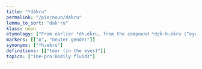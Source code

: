 ```yaml
---
title: "*dáḱru"
permalink: "/pie/noun/dáḱru"
lemma_to_sort: "dak'ru"
klass: noun
etymology: ["From earlier *dh₂éḱru, from the compound *dr̥ḱ-h₂eḱru (“eye bitter”)."]
markers: [["n", "neuter gender"]]
synonyms: ["*h₂eḱru"]
definitions: [["tear (in the eyes)"]]
topics: ["ine-pro:Bodily fluids"]
---
```

